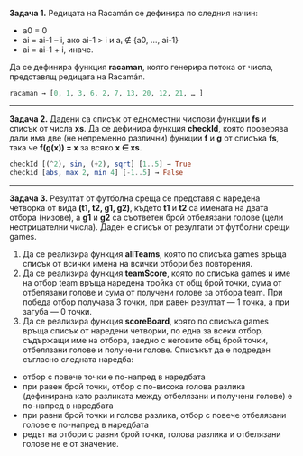 **Задача 1.** Редицата на Racamán се дефинира по следния начин:
- a0 = 0
- ai = ai-1 – i, ако ai-1 > i и aᵢ ∉ {a0, …, ai-1}
- ai = ai-1 + i, иначе.

Да се дефинира функция **racaman**, която генерира потока от числа, представящ
редицата на Racamán.
```haskell
racaman → [0, 1, 3, 6, 2, 7, 13, 20, 12, 21, … ]
```
---
**Задача 2.** Дадени са списък от едноместни числови функции **fs** и списък от
числа **xs**. Да се дефинира функция **checkId**, която проверява дали има две
(не непременно различни) функции **f** и **g** от списъка **fs**, така че
**f(g(x)) = x** за всяко **x ∈ xs**.
```haskell
checkId [(^2), sin, (+2), sqrt] [1..5] → True
checkid [abs, max 2, min 4] [-1..5] → False
```
---
**Задача 3.** Резултат от футболна среща се представя с наредена четворка от
вида **(t1, t2, g1, g2)**, където **t1** и **t2** са имената на двата отбора
(низове), а **g1** и **g2** са съответен брой отбелязани голове (цели
неотрицателни числа). Даден е списък от резултати от футболни срещи games.
1) Да се реализира функция **allTeams**, която по списъка games връща списък от
всички имена на всички отбори без повторения.
2) Да се реализира функция **teamScore**, която по списъка games и име на отбор
team връща наредена тройка от общ брой точки, сума от отбелязани голове и сума
от получени голове за отбора team. При победа отбор получава 3 точки, при равен
резултат — 1 точка, а при загуба — 0 точки.
3) Да се реализира функция **scoreBoard**, която по списъка games връща списък
от наредени четворки, по една за всеки отбор, съдържащи име на отбора, заедно с
неговите общ брой точки, отбелязани голове и получени голове. Списъкът да е
подреден съгласно следната наредба:
- отбор с повече точки е по-напред в наредбата
- при равен брой точки, отбор с по-висока голова разлика (дефинирана като
  разликата между отбелязани и получени голове) е по-напред в наредбата
- при равни брой точки и голова разлика, отбор с повече отбелязани голове е
  по-напред в наредбата
- редът на отбори с равни брой точки, голова разлика и отбелязани голове не е от
  значение.
